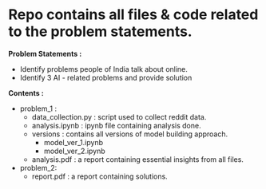 <h1>Repo contains all files & code related to the problem statements.</h1>
<strong>Problem Statements :</strong>
<ul>
<li>Identify problems people of India talk about online.</li>
<li>Identify 3 AI - related problems and provide solution</li>
</ul>
<strong>Contents :</strong>
<ul>
<li>problem_1 :
<ul>
<li>data_collection.py : script used to collect reddit data.</li>
<li>analysis.ipynb : ipynb file containing analysis done.</li>
<li>versions : contains all versions of model building approach. <ul><li>model_ver_1.ipynb</li><li>model_ver_2.ipynb</li></ul></li>
<li>analysis.pdf : a report containing essential insights from all files.</li>
</ul>
</li>

<li>problem_2:
<ul><li>report.pdf : a report containing solutions.</li></ul>
</li>

</ul>

